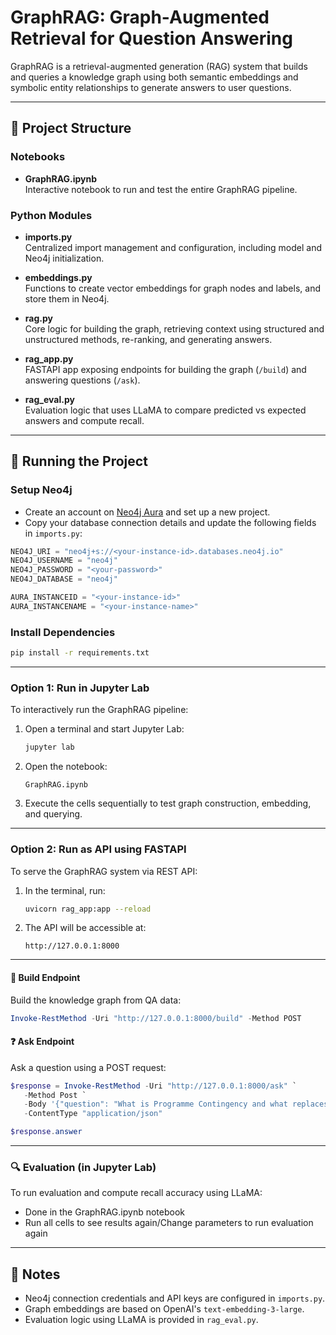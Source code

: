 # GraphRAG: Graph-Augmented Retrieval for Question Answering

GraphRAG is a retrieval-augmented generation (RAG) system that builds and queries a knowledge graph using both semantic embeddings and symbolic entity relationships to generate answers to user questions.

---

## 📁 Project Structure

### Notebooks
- **GraphRAG.ipynb**  
  Interactive notebook to run and test the entire GraphRAG pipeline.

### Python Modules
- **imports.py**  
  Centralized import management and configuration, including model and Neo4j initialization.

- **embeddings.py**  
  Functions to create vector embeddings for graph nodes and labels, and store them in Neo4j.

- **rag.py**  
  Core logic for building the graph, retrieving context using structured and unstructured methods, re-ranking, and generating answers.

- **rag_app.py**  
  FASTAPI app exposing endpoints for building the graph (`/build`) and answering questions (`/ask`).

- **rag_eval.py**  
  Evaluation logic that uses LLaMA to compare predicted vs expected answers and compute recall.

---

## 🚀 Running the Project

### Setup Neo4j

- Create an account on [Neo4j Aura](https://neo4j.com/cloud/aura/) and set up a new project.
- Copy your database connection details and update the following fields in `imports.py`:

```python
NEO4J_URI = "neo4j+s://<your-instance-id>.databases.neo4j.io"
NEO4J_USERNAME = "neo4j"
NEO4J_PASSWORD = "<your-password>"
NEO4J_DATABASE = "neo4j"

AURA_INSTANCEID = "<your-instance-id>"
AURA_INSTANCENAME = "<your-instance-name>"
```

### Install Dependencies

```bash
pip install -r requirements.txt
```

---

### Option 1: Run in Jupyter Lab

To interactively run the GraphRAG pipeline:

1. Open a terminal and start Jupyter Lab:
   ```bash
   jupyter lab
   ```

2. Open the notebook:
   ```
   GraphRAG.ipynb
   ```

3. Execute the cells sequentially to test graph construction, embedding, and querying.

---

### Option 2: Run as API using FASTAPI

To serve the GraphRAG system via REST API:

1. In the terminal, run:
   ```bash
   uvicorn rag_app:app --reload
   ```

2. The API will be accessible at:
   ```
   http://127.0.0.1:8000
   ```

---

#### 📌 Build Endpoint

Build the knowledge graph from QA data:

```powershell
Invoke-RestMethod -Uri "http://127.0.0.1:8000/build" -Method POST
```

#### ❓ Ask Endpoint

Ask a question using a POST request:

```powershell
$response = Invoke-RestMethod -Uri "http://127.0.0.1:8000/ask" `
   -Method Post `
   -Body '{"question": "What is Programme Contingency and what replaces the role of nominated subcontractors?", "filterLimit": -3, "minimum": 5}' `
   -ContentType "application/json"

$response.answer
```

---

### 🔍 Evaluation (in Jupyter Lab)

To run evaluation and compute recall accuracy using LLaMA:

- Done in the GraphRAG.ipynb notebook
- Run all cells to see results again/Change parameters to run evaluation again

---

## 📌 Notes

- Neo4j connection credentials and API keys are configured in `imports.py`.
- Graph embeddings are based on OpenAI's `text-embedding-3-large`.
- Evaluation logic using LLaMA is provided in `rag_eval.py`.